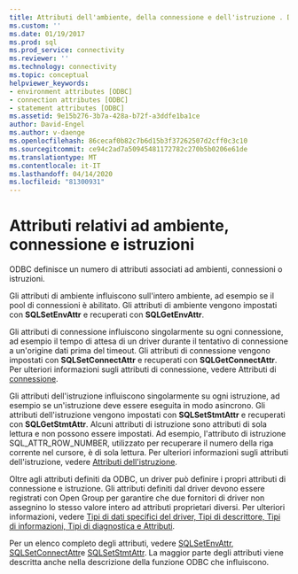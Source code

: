 ```yaml
---
title: Attributi dell'ambiente, della connessione e dell'istruzione . Documenti Microsoft
ms.custom: ''
ms.date: 01/19/2017
ms.prod: sql
ms.prod_service: connectivity
ms.reviewer: ''
ms.technology: connectivity
ms.topic: conceptual
helpviewer_keywords:
- environment attributes [ODBC]
- connection attributes [ODBC]
- statement attributes [ODBC]
ms.assetid: 9e15b276-3b7a-428a-b72f-a3ddfe1ba1ce
author: David-Engel
ms.author: v-daenge
ms.openlocfilehash: 86cecaf0b82c7b6d15b3f37262507d2cff0c3c10
ms.sourcegitcommit: ce94c2ad7a50945481172782c270b5b0206e61de
ms.translationtype: MT
ms.contentlocale: it-IT
ms.lasthandoff: 04/14/2020
ms.locfileid: "81300931"
---
```

# <a name="environment-connection-and-statement-attributes"></a>Attributi relativi ad ambiente, connessione e istruzioni
ODBC definisce un numero di attributi associati ad ambienti, connessioni o istruzioni.  
  
 Gli attributi di ambiente influiscono sull'intero ambiente, ad esempio se il pool di connessioni è abilitato. Gli attributi di ambiente vengono impostati con **SQLSetEnvAttr** e recuperati con **SQLGetEnvAttr**.  
  
 Gli attributi di connessione influiscono singolarmente su ogni connessione, ad esempio il tempo di attesa di un driver durante il tentativo di connessione a un'origine dati prima del timeout. Gli attributi di connessione vengono impostati con **SQLSetConnectAttr** e recuperati con **SQLGetConnectAttr**. Per ulteriori informazioni sugli attributi di connessione, vedere Attributi di [connessione](../../../odbc/reference/develop-app/connection-attributes.md).  
  
 Gli attributi dell'istruzione influiscono singolarmente su ogni istruzione, ad esempio se un'istruzione deve essere eseguita in modo asincrono. Gli attributi dell'istruzione vengono impostati con **SQLSetStmtAttr** e recuperati con **SQLGetStmtAttr**. Alcuni attributi di istruzione sono attributi di sola lettura e non possono essere impostati. Ad esempio, l'attributo di istruzione SQL_ATTR_ROW_NUMBER, utilizzato per recuperare il numero della riga corrente nel cursore, è di sola lettura. Per ulteriori informazioni sugli attributi dell'istruzione, vedere [Attributi dell'istruzione](../../../odbc/reference/develop-app/statement-attributes.md).  
  
 Oltre agli attributi definiti da ODBC, un driver può definire i propri attributi di connessione e istruzione. Gli attributi definiti dal driver devono essere registrati con Open Group per garantire che due fornitori di driver non assegnino lo stesso valore intero ad attributi proprietari diversi. Per ulteriori informazioni, vedere [Tipi di dati specifici del driver, Tipi di descrittore, Tipi di informazioni, Tipi di diagnostica e Attributi](../../../odbc/reference/develop-app/driver-specific-data-types-descriptor-information-diagnostic.md).  
  
 Per un elenco completo degli attributi, vedere [SQLSetEnvAttr](../../../odbc/reference/syntax/sqlsetenvattr-function.md), [SQLSetConnectAttr](../../../odbc/reference/syntax/sqlsetconnectattr-function.md)e [SQLSetStmtAttr](../../../odbc/reference/syntax/sqlsetstmtattr-function.md). La maggior parte degli attributi viene descritta anche nella descrizione della funzione ODBC che influiscono.
